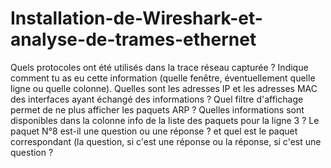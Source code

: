# Installation-de-Wireshark-et-analyse-de-trames-ethernet

Quels protocoles ont été utilisés dans la trace réseau capturée ? Indique comment tu as eu cette information (quelle fenêtre, éventuellement quelle ligne ou quelle colonne).
Quelles sont les adresses IP et les adresses MAC des interfaces ayant échangé des informations ?
Quel filtre d'affichage permet de ne plus afficher les paquets ARP ?
Quelles informations sont disponibles dans la colonne info de la liste des paquets pour la ligne 3 ?
Le paquet N°8 est-il une question ou une réponse ? et quel est le paquet correspondant (la question, si c'est une réponse ou la réponse, si c'est une question ?
